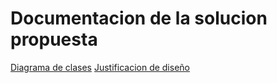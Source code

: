 # Documentacion de la solucion propuesta

[Diagrama de clases](./docs/class_diagram.puml)
[Justificacion de diseño](./docs/justificacion_de_diseño.md)